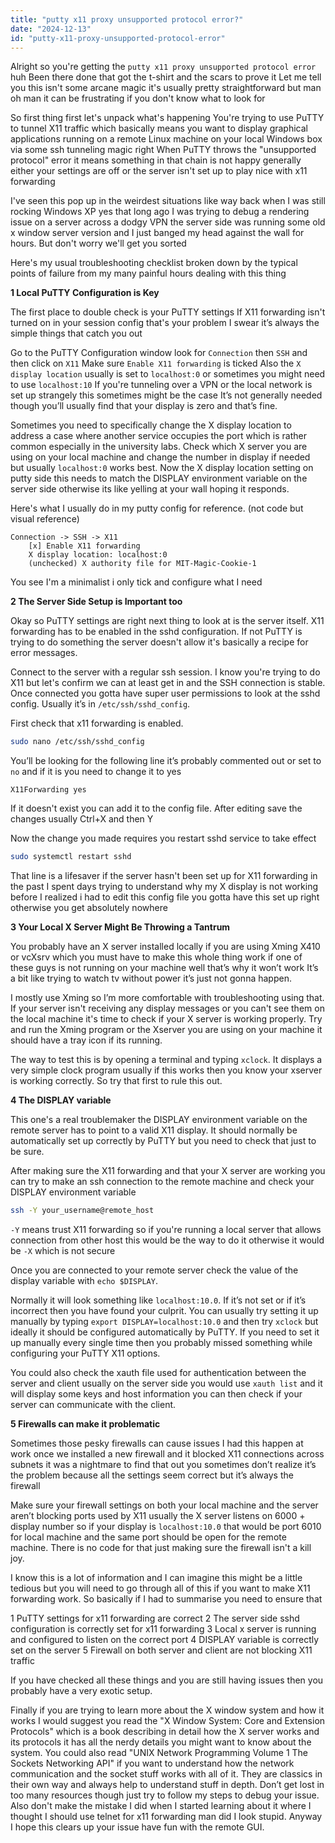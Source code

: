 ```yaml
---
title: "putty x11 proxy unsupported protocol error?"
date: "2024-12-13"
id: "putty-x11-proxy-unsupported-protocol-error"
---
```


Alright so you're getting the `putty x11 proxy unsupported protocol error` huh Been there done that got the t-shirt and the scars to prove it Let me tell you this isn't some arcane magic it's usually pretty straightforward but man oh man it can be frustrating if you don't know what to look for

So first thing first let's unpack what's happening You're trying to use PuTTY to tunnel X11 traffic which basically means you want to display graphical applications running on a remote Linux machine on your local Windows box via some ssh tunneling magic right When PuTTY throws the "unsupported protocol" error it means something in that chain is not happy generally either your settings are off or the server isn't set up to play nice with x11 forwarding

I've seen this pop up in the weirdest situations like way back when I was still rocking Windows XP yes that long ago I was trying to debug a rendering issue on a server across a dodgy VPN the server side was running some old x window server version and I just banged my head against the wall for hours. But don't worry we'll get you sorted

Here's my usual troubleshooting checklist broken down by the typical points of failure from my many painful hours dealing with this thing

**1 Local PuTTY Configuration is Key**

The first place to double check is your PuTTY settings If X11 forwarding isn't turned on in your session config that's your problem I swear it’s always the simple things that catch you out

Go to the PuTTY Configuration window look for `Connection` then `SSH` and then click on `X11` Make sure `Enable X11 forwarding` is ticked Also the `X display location` usually is set to `localhost:0` or sometimes you might need to use `localhost:10` If you're tunneling over a VPN or the local network is set up strangely this sometimes might be the case It’s not generally needed though you’ll usually find that your display is zero and that’s fine.

Sometimes you need to specifically change the X display location to address a case where another service occupies the port which is rather common especially in the university labs. Check which X server you are using on your local machine and change the number in display if needed but usually `localhost:0` works best. Now the X display location setting on putty side this needs to match the DISPLAY environment variable on the server side otherwise its like yelling at your wall hoping it responds.

Here's what I usually do in my putty config for reference. (not code but visual reference)

```
Connection -> SSH -> X11
    [x] Enable X11 forwarding
    X display location: localhost:0
    (unchecked) X authority file for MIT-Magic-Cookie-1
```
You see I'm a minimalist i only tick and configure what I need

**2 The Server Side Setup is Important too**

Okay so PuTTY settings are right next thing to look at is the server itself. X11 forwarding has to be enabled in the sshd configuration. If not PuTTY is trying to do something the server doesn't allow it's basically a recipe for error messages.

Connect to the server with a regular ssh session. I know you're trying to do X11 but let's confirm we can at least get in and the SSH connection is stable. Once connected you gotta have super user permissions to look at the sshd config. Usually it’s in `/etc/ssh/sshd_config`.

First check that x11 forwarding is enabled.

```bash
sudo nano /etc/ssh/sshd_config
```
You’ll be looking for the following line it’s probably commented out or set to `no` and if it is you need to change it to yes

```
X11Forwarding yes
```

If it doesn't exist you can add it to the config file. After editing save the changes usually Ctrl+X and then Y

Now the change you made requires you restart sshd service to take effect

```bash
sudo systemctl restart sshd
```
That line is a lifesaver if the server hasn't been set up for X11 forwarding in the past I spent days trying to understand why my X display is not working before I realized i had to edit this config file you gotta have this set up right otherwise you get absolutely nowhere

**3 Your Local X Server Might Be Throwing a Tantrum**

You probably have an X server installed locally if you are using Xming X410 or vcXsrv which you must have to make this whole thing work if one of these guys is not running on your machine well that’s why it won’t work It’s a bit like trying to watch tv without power it’s just not gonna happen.

I mostly use Xming so I’m more comfortable with troubleshooting using that. If your server isn't receiving any display messages or you can't see them on the local machine it's time to check if your X server is working properly. Try and run the Xming program or the Xserver you are using on your machine it should have a tray icon if its running.

The way to test this is by opening a terminal and typing `xclock`. It displays a very simple clock program usually if this works then you know your xserver is working correctly. So try that first to rule this out.

**4 The DISPLAY variable**

This one's a real troublemaker the DISPLAY environment variable on the remote server has to point to a valid X11 display. It should normally be automatically set up correctly by PuTTY but you need to check that just to be sure.

After making sure the X11 forwarding and that your X server are working you can try to make an ssh connection to the remote machine and check your DISPLAY environment variable

```bash
ssh -Y your_username@remote_host
```
`-Y` means trust X11 forwarding so if you're running a local server that allows connection from other host this would be the way to do it otherwise it would be `-X` which is not secure

Once you are connected to your remote server check the value of the display variable with `echo $DISPLAY`.

Normally it will look something like `localhost:10.0`. If it’s not set or if it’s incorrect then you have found your culprit. You can usually try setting it up manually by typing `export DISPLAY=localhost:10.0` and then try `xclock` but ideally it should be configured automatically by PuTTY. If you need to set it up manually every single time then you probably missed something while configuring your PuTTY X11 options.

You could also check the xauth file used for authentication between the server and client usually on the server side you would use `xauth list` and it will display some keys and host information you can then check if your server can communicate with the client.

**5 Firewalls can make it problematic**

Sometimes those pesky firewalls can cause issues I had this happen at work once we installed a new firewall and it blocked X11 connections across subnets it was a nightmare to find that out you sometimes don’t realize it’s the problem because all the settings seem correct but it’s always the firewall

Make sure your firewall settings on both your local machine and the server aren’t blocking ports used by X11 usually the X server listens on 6000 + display number so if your display is `localhost:10.0` that would be port 6010 for local machine and the same port should be open for the remote machine. There is no code for that just making sure the firewall isn't a kill joy.

I know this is a lot of information and I can imagine this might be a little tedious but you will need to go through all of this if you want to make X11 forwarding work.
So basically if I had to summarise you need to ensure that

1 PuTTY settings for x11 forwarding are correct
2 The server side sshd configuration is correctly set for x11 forwarding
3 Local x server is running and configured to listen on the correct port
4 DISPLAY variable is correctly set on the server
5 Firewall on both server and client are not blocking X11 traffic

If you have checked all these things and you are still having issues then you probably have a very exotic setup.

Finally if you are trying to learn more about the X window system and how it works I would suggest you read the "X Window System: Core and Extension Protocols" which is a book describing in detail how the X server works and its protocols it has all the nerdy details you might want to know about the system. You could also read "UNIX Network Programming Volume 1 The Sockets Networking API" if you want to understand how the network communication and the socket stuff works with all of it. They are classics in their own way and always help to understand stuff in depth. Don’t get lost in too many resources though just try to follow my steps to debug your issue. Also don't make the mistake I did when I started learning about it where I thought I should use telnet for x11 forwarding man did I look stupid. Anyway I hope this clears up your issue have fun with the remote GUI.
